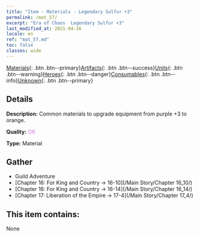 ```yaml
---
title: "Item - Materials - Legendary Sulfur +3"
permalink: /mat_57/
excerpt: "Era of Chaos  Legendary Sulfur +3"
last_modified_at: 2021-04-16
locale: en
ref: "mat_57.md"
toc: false
classes: wide
---
```

 [Materials](/Items/){: .btn .btn--primary}[Artifacts](/Items/Artifacts/){: .btn .btn--success}[Units](/Items/Units/){: .btn .btn--warning}[Heroes](/Items/Heroes/){: .btn .btn--danger}[Consumables](/Items/Consumables/){: .btn .btn--info}[Unknown](/Items/Unknown/){: .btn .btn--primary}

## Details
 **Description:** Common materials to upgrade equipment from purple +3 to orange.

 **Quality:** <span style="color: #DA70D6">OK</span>

 **Type:** Material

## Gather

*    Guild Adventure 
*    [Chapter 16: For King and Country -> 16-10](/Main Story/Chapter 16_10/) 
*    [Chapter 16: For King and Country -> 16-14](/Main Story/Chapter 16_14/) 
*    [Chapter 17: Liberation of the Empire -> 17-4](/Main Story/Chapter 17_4/) 

## This item contains:

  None


